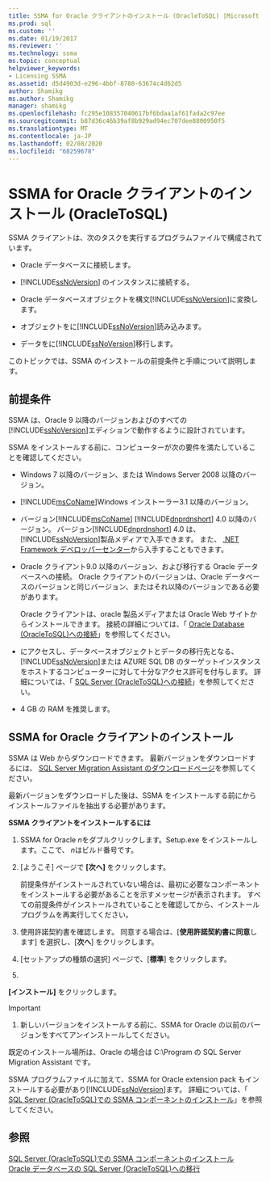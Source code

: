 ```yaml
---
title: SSMA for Oracle クライアントのインストール (OracleToSQL) |Microsoft Docs
ms.prod: sql
ms.custom: ''
ms.date: 01/19/2017
ms.reviewer: ''
ms.technology: ssma
ms.topic: conceptual
helpviewer_keywords:
- Licensing SSMA
ms.assetid: d5d4903d-e296-4bbf-8780-63674c4d62d5
author: Shamikg
ms.author: Shamikg
manager: shamikg
ms.openlocfilehash: fc295e108357040617bf6bdaa1af61fada2c97ee
ms.sourcegitcommit: b87d36c46b39af8b929ad94ec707dee8800950f5
ms.translationtype: MT
ms.contentlocale: ja-JP
ms.lasthandoff: 02/08/2020
ms.locfileid: "68259678"
---
```

# <a name="installing-ssma-for-oracle-client-oracletosql"></a>SSMA for Oracle クライアントのインストール (OracleToSQL)
SSMA クライアントは、次のタスクを実行するプログラムファイルで構成されています。  
  
-   Oracle データベースに接続します。  
  
-   
  [!INCLUDE[ssNoVersion](../../includes/ssnoversion-md.md)] のインスタンスに接続する。  
  
-   Oracle データベースオブジェクトを構文[!INCLUDE[ssNoVersion](../../includes/ssnoversion-md.md)]に変換します。  
  
-   オブジェクトをに[!INCLUDE[ssNoVersion](../../includes/ssnoversion-md.md)]読み込みます。  
  
-   データをに[!INCLUDE[ssNoVersion](../../includes/ssnoversion-md.md)]移行します。  
  
このトピックでは、SSMA のインストールの前提条件と手順について説明します。  
  
## <a name="prerequisites"></a>前提条件  
SSMA は、Oracle 9 以降のバージョンおよびのすべての[!INCLUDE[ssNoVersion](../../includes/ssnoversion-md.md)]エディションで動作するように設計されています。  
  
SSMA をインストールする前に、コンピューターが次の要件を満たしていることを確認してください。  
  
-   Windows 7 以降のバージョン、または Windows Server 2008 以降のバージョン。  
  
-   [!INCLUDE[msCoName](../../includes/msconame_md.md)]Windows インストーラー3.1 以降のバージョン。  
  
-   バージョン[!INCLUDE[msCoName](../../includes/msconame_md.md)] [!INCLUDE[dnprdnshort](../../includes/dnprdnshort_md.md)] 4.0 以降のバージョン。 バージョン[!INCLUDE[dnprdnshort](../../includes/dnprdnshort_md.md)] 4.0 は、 [!INCLUDE[ssNoVersion](../../includes/ssnoversion-md.md)]製品メディアで入手できます。 また、 [.NET Framework デベロッパーセンター](https://go.microsoft.com/fwlink/?LinkId=48882)から入手することもできます。  
  
-   Oracle クライアント9.0 以降のバージョン、および移行する Oracle データベースへの接続。 Oracle クライアントのバージョンは、Oracle データベースのバージョンと同じバージョン、またはそれ以降のバージョンである必要があります。  
  
    Oracle クライアントは、oracle 製品メディアまたは Oracle Web サイトからインストールできます。 接続の詳細については、「 [Oracle Database &#40;OracleToSQL&#41;への接続](../../ssma/oracle/connecting-to-oracle-database-oracletosql.md)」を参照してください。  
  
-   にアクセスし、データベースオブジェクトとデータの移行先となる、 [!INCLUDE[ssNoVersion](../../includes/ssnoversion-md.md)]または AZURE SQL DB のターゲットインスタンスをホストするコンピューターに対して十分なアクセス許可を付与します。 詳細については、「 [SQL Server &#40;OracleToSQL&#41;への接続](../../ssma/oracle/connecting-to-sql-server-oracletosql.md)」を参照してください。  
  
-   4 GB の RAM を推奨します。  
  
## <a name="installing-the-ssma-for-oracle-client"></a>SSMA for Oracle クライアントのインストール  
SSMA は Web からダウンロードできます。 最新バージョンをダウンロードするには、 [SQL Server Migration Assistant のダウンロードページ](https://aka.ms/ssmafororacle)を参照してください。  
  
最新バージョンをダウンロードした後は、SSMA をインストールする前にからインストールファイルを抽出する必要があります。  
  
**SSMA クライアントをインストールするには**  
  
1.  SSMA for Oracle *n*をダブルクリックします。Setup.exe をインストールします。ここで、 *n*はビルド番号です。  
  
2.  [ようこそ] ページで **[次へ]** をクリックします。  
  
    前提条件がインストールされていない場合は、最初に必要なコンポーネントをインストールする必要があることを示すメッセージが表示されます。 すべての前提条件がインストールされていることを確認してから、インストールプログラムを再実行してください。  
  
3.  使用許諾契約書を確認します。 同意する場合は、[**使用許諾契約書に同意**します] を選択し、[**次へ**] をクリックします。  
  
4.  [セットアップの種類の選択] ページで、[**標準**] をクリックします。  
  
5.  
  **[インストール]** をクリックします。  
  
> [!IMPORTANT]  
> 1.  新しいバージョンをインストールする前に、SSMA for Oracle の以前のバージョンをすべてアンインストールしてください。  
  
既定のインストール場所は、Oracle の場合は C:\Program の SQL Server Migration Assistant です。  
  
SSMA プログラムファイルに加えて、SSMA for Oracle extension pack もインストールする必要があり[!INCLUDE[ssNoVersion](../../includes/ssnoversion-md.md)]ます。 詳細については、「 [SQL Server &#40;OracleToSQL&#41;での SSMA コンポーネントのインストール](../../ssma/oracle/installing-ssma-components-on-sql-server-oracletosql.md)」を参照してください。  
  
## <a name="see-also"></a>参照  
[SQL Server &#40;OracleToSQL&#41;での SSMA コンポーネントのインストール](../../ssma/oracle/installing-ssma-components-on-sql-server-oracletosql.md)  
[Oracle データベースの SQL Server &#40;OracleToSQL&#41;への移行](../../ssma/oracle/migrating-oracle-databases-to-sql-server-oracletosql.md)  
  
